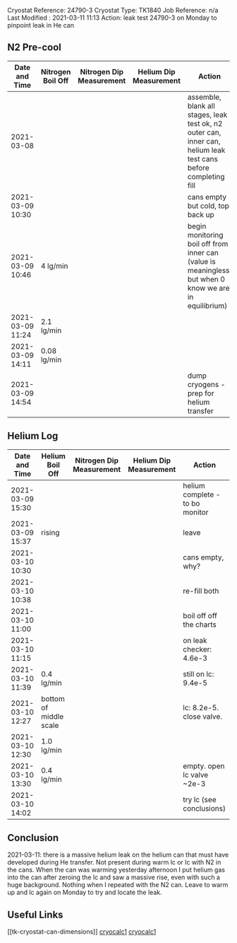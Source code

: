 Cryostat Reference: 24790-3
Cryostat Type: TK1840
Job Reference: n/a
Last Modified : 2021-03-11 11:13
Action: leak test 24790-3 on Monday to pinpoint leak in He can


## N2 Pre-cool

| Date and Time    | Nitrogen Boil Off | Nitrogen Dip Measurement | Helium Dip Measurement | Action                                                                                                          |
| ---------------- | ----------------- | ------------------------ | ---------------------- | --------------------------------------------------------------------------------------------------------------- |
| 2021-03-08       |                   |                          |                        | assemble, blank all stages, leak test ok, n2 outer can, inner can, helium leak test cans before completing fill | 
| 2021-03-09 10:30 |                   |                          |                        | cans empty but cold, top back up                                                                                |
| 2021-03-09 10:46 | 4 lg/min          |                          |                        | begin monitoring boil off from inner can (value is meaningless, but when 0 know we are in equilibrium)                                                 |
| 2021-03-09 11:24 | 2.1 lg/min        |                          |                        |                                                                                                                 |
| 2021-03-09 14:11 | 0.08 lg/min       |                          |                        |                                                                                                                 |
| 2021-03-09 14:54 |                   |                          |                        | dump cryogens - prep for helium transfer                                                                        |
 
 ## Helium Log
 
| Date and Time    | Helium Boil Off        | Nitrogen Dip Measurement | Helium Dip Measurement | Action                          |
| ---------------- | ---------------------- | ------------------------ | ---------------------- | ------------------------------- |
| 2021-03-09 15:30 |                        |                          |                        | helium complete - to bo monitor |
| 2021-03-09 15:37 | rising                 |                          |                        |  leave                               |
| 2021-03-10 10:30 |                        |                          |                        | cans empty, why?                |
| 2021-03-10 10:38 |                        |                          |                        | re-fill both                    |
| 2021-03-10 11:00 |                        |                          |                        | boil off off the charts         |
| 2021-03-10 11:15 |                        |                          |                        | on leak checker: 4.6e-3         |
| 2021-03-10 11:39 | 0.4 lg/min             |                          |                        | still on lc: 9.4e-5             |
| 2021-03-10 12:27 | bottom of middle scale |                          |                        | lc: 8.2e-5. close valve.        |
| 2021-03-10 12:30 | 1.0 lg/min             |                          |                        |                                 |
| 2021-03-10 13:30 | 0.4 lg/min             |                          |                        | empty. open lc valve ~2e-3      |
| 2021-03-10 14:02 |                        |                          |                        | try lc (see conclusions)                                |

## Conclusion

2021-03-11: there is a massive helium leak on the helium can that must have developed during He transfer. Not present during warm lc or lc with N2 in the cans. When the can was warming yesterday afternoon I put helium gas into the can after zeroing the lc and saw a massive rise, even with such a huge background. Nothing when I repeated with the N2 can. Leave to warm up and lc again on Monday to try and locate the leak.


## Useful Links

[[tk-cryostat-can-dimensions]]
[cryocalc1](file:///D:/MEGA/terminal/LabCalculations/CryogenicCalculator.xls)
[cryocalc1](file:///D:/MEGA/terminal/LabCalculations/LiqHeBoilOff.xls)
